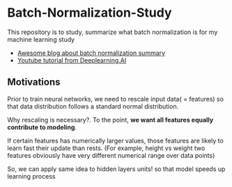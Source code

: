 # Batch-Normalization-Study

This repository is to study, summarize what batch normalization is for my machine learning study

* [Awesome blog about batch normalization summary](https://r2rt.com/implementing-batch-normalization-in-tensorflow.html)
* [Youtube tutorial from Deeplearning.AI ](https://www.youtube.com/watch?v=tNIpEZLv_eg)

## Motivations

Prior to train neural networks, we need to rescale input data( = features) so that data distribution follows a standard normal distribution. 

Why rescaling is necessary?. To the point, **we want all features equally contribute to modeling**. 

If certain features has numerically larger values, those features are likely to learn fast their update than rests. (For example, height vs weight two features obviously have very different numerical range over data points)

So, we can apply same idea to hidden layers units! so that model speeds up learning process

